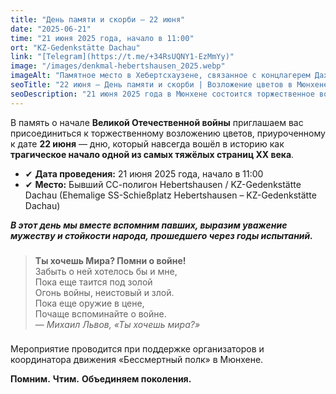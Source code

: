 ```yaml
---
title: "День памяти и скорби — 22 июня"
date: "2025-06-21"
time: "21 июня 2025 года, начало в 11:00"
ort: "KZ-Gedenkstätte Dachau"
link: "[Telegram](https://t.me/+34RsUQNY1-EzMmYy)"
image: "/images/denkmal-hebertshausen_2025.webp"
imageAlt: "Памятное место в Хебертсхаузене, связанное с концлагерем Дахау"
seoTitle: "22 июня — День памяти и скорби | Возложение цветов в Мюнхене"
seoDescription: "21 июня 2025 года в Мюнхене состоится торжественное возложение цветов к памятной дате 22 июня — в память о начале Великой Отечественной войны."
---
```


В память о начале **Великой Отечественной войны** приглашаем вас присоединиться к торжественному возложению цветов, приуроченному к дате **22 июня** — дню, который навсегда вошёл в историю как **трагическое начало одной из самых тяжёлых страниц XX века**.

- ✔ **Дата проведения:** 21 июня 2025 года, начало в 11:00
- ✔ **Место:** Бывший СС-полигон Hebertshausen / KZ-Gedenkstätte Dachau (Ehemalige SS-Schießplatz Hebertshausen – KZ-Gedenkstätte Dachau)

_**В этот день мы вместе вспомним павших, выразим уважение мужеству и стойкости народа, прошедшего через годы испытаний.**_

###

> **Ты хочешь Мира? Помни о войне!**  
> Забыть о ней хотелось бы и мне,  
> Пока еще таится под золой  
> Огонь войны, неистовый и злой.  
> Пока еще оружие в цене,  
> Почаще вспоминайте о войне.  
> — *Михаил Львов, «Ты хочешь мира?»*
###

###

Мероприятие проводится при поддержке организаторов и координатора движения «Бессмертный полк» в Мюнхене.

**Помним.** 
**Чтим.** 
**Объединяем поколения.**
